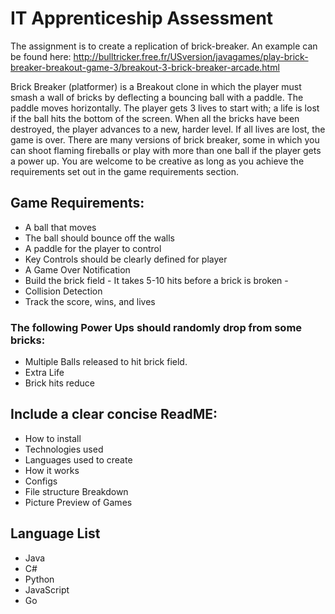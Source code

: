 # IT Apprenticeship Assessment

The assignment is to create a replication of brick-breaker. An example can be found here: http://bulltricker.free.fr/USversion/javagames/play-brick-breaker-breakout-game-3/breakout-3-brick-breaker-arcade.html

Brick Breaker (platformer) is a Breakout clone in which the player must smash a wall of bricks by deflecting a bouncing ball with a paddle. The paddle moves horizontally. The player gets 3 lives to start with; a life is lost if the ball hits the bottom of the screen. When all the bricks have been destroyed, the player advances to a new, harder level. If all lives are lost, the game is over. There are many versions of brick breaker, some in which you can shoot flaming fireballs or play with more than one ball if the player gets a power up. You are welcome to be creative as long as you achieve the requirements set out in the game requirements section.


## Game Requirements:

* A ball that moves 
* The ball should bounce off the walls 
* A paddle for the player to control
* Key Controls should be clearly defined for player
* A Game Over Notification 
* Build the brick field - It takes 5-10 hits before a brick is broken -
* Collision Detection
* Track the score, wins, and lives

### The following Power Ups should randomly drop from some bricks:
* Multiple Balls released to hit brick field. 
* Extra Life
* Brick hits reduce

## Include a clear concise ReadME:
* How to install
* Technologies used
* Languages used to create 
* How it works
* Configs
* File structure Breakdown
* Picture Preview of Games

## Language List
* Java
* C#
* Python
* JavaScript
* Go


